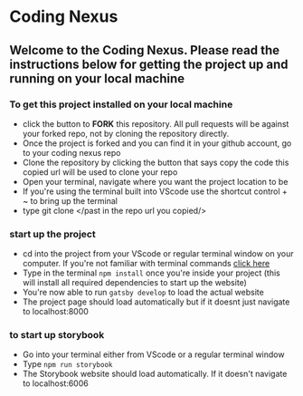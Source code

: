 # Coding Nexus

## Welcome to the Coding Nexus. Please read the instructions below for getting the project up and running on your local machine

### To get this project installed on your local machine

* click the button to **FORK** this repository. All pull requests will be against your forked repo, not by cloning the repository directly.
* Once the project is forked and you can find it in your github account, go to your coding nexus repo
* Clone the repository by clicking the button that says copy the code this copied url will be used to clone your repo
* Open your terminal, navigate where you want the project location to be
* If you're using the terminal built into VScode use the shortcut control + ~ to bring up the terminal
* type git clone </past in the repo url you copied/>


### start up the project

* cd into the project from your VScode or regular terminal window on your computer. If you're not familiar with terminal commands [click here](https://www.youtube.com/watch?v=5XgBd6rjuDQ)
* Type in the terminal `npm install` once you're inside your project (this will install all required dependencies to start up the website)
* You're now able to run `gatsby develop` to load the actual website
* The project page should load automatically but if it doesnt just navigate to localhost:8000

### to start up storybook

* Go into your terminal either from VScode or a regular terminal window
* Type `npm run storybook`
* The Storybook website should load automatically. If it doesn't navigate to localhost:6006